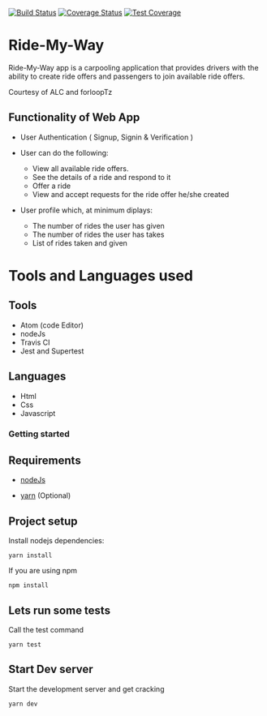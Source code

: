 [![Build Status](https://travis-ci.com/lupyana/Ride-My-Way.svg?branch=develop)](https://travis-ci.com/lupyana/Ride-My-Way) [![Coverage Status](https://coveralls.io/repos/github/lupyana/Ride-My-Way/badge.svg?branch=develop)](https://coveralls.io/github/lupyana/Ride-My-Way?branch=develop) [![Test Coverage](https://api.codeclimate.com/v1/badges/56db97bb29ce7468c20d/test_coverage)](https://codeclimate.com/github/lupyana/Ride-My-Way/test_coverage)

# Ride-My-Way

Ride-My-Way app is a carpooling application that provides drivers with the ability to create ride offers and passengers to join available ride offers.

Courtesy of ALC and forloopTz

## Functionality of Web App

- User Authentication ( Signup, Signin & Verification )
- User can do the following:

  - View all available ride offers.
  - See the details of a ride and respond to it
  - Offer a ride
  - View and accept requests for the ride offer he/she created

- User profile which, at minimum diplays:
  - The number of rides the user has given
  - The number of rides the user has takes
  - List of rides taken and given

# Tools and Languages used

## Tools

- Atom (code Editor)
- nodeJs
- Travis CI
- Jest and Supertest

## Languages

- Html
- Css
- Javascript

### Getting started

## Requirements

- [nodeJs](https://nodejs.org/en/download/)

- [yarn](https://yarnpkg.com/en/docs/install) (Optional)

## Project setup

Install nodejs dependencies:

```
yarn install
```

If you are using npm

```
npm install
```

## Lets run some tests

Call the test command

```
yarn test
```

## Start Dev server

Start the development server and get cracking

```
yarn dev
```
